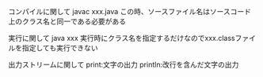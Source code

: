 コンパイルに関して
    javac xxx.java
    この時、ソースファイル名はソースコード上のクラス名と同一である必要がある

実行に関して
    java xxx
    実行時にクラス名を指定するだけなのでxxx.classファイルを指定しても実行できない

出力ストリームに関して
    print:文字の出力
    println:改行を含んだ文字の出力
